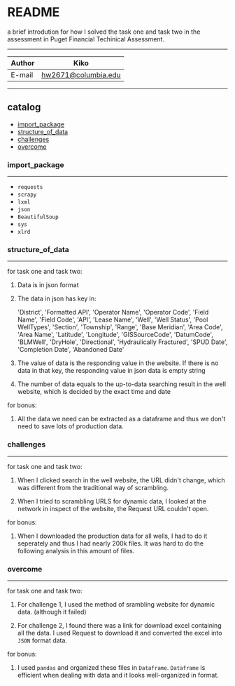 README
===========================
a brief introdution for how I solved the task one and task two in the assessment in Puget Financial Techinical Assessment.

****
	
|Author|Kiko|
|---|---
|E-mail|hw2671@columbia.edu

****
## catalog
* [import_package](#import_package)
* [structure_of_data](#structure_of_data)
* [challenges](#challenges)
* [overcome](#overcome)


### import_package
-----------
* `requests`
* `scrapy`
* `lxml`
* `json`
* `BeautifulSoup`
* `sys`
* `xlrd`


### structure_of_data
-----------
for task one and task two:

1. Data is in json format

2. The data in json has key in:

    'District', 'Formatted API', 'Operator Name', 'Operator Code', 'Field Name', 'Field Code', 'API', 'Lease Name', 'Well', 'Well Status', 'Pool WellTypes', 'Section', 'Township', 'Range', 'Base Meridian', 'Area Code', 'Area Name', 'Latitude', 'Longitude', 'GISSourceCode', 'DatumCode', 'BLMWell', 'DryHole', 'Directional', 'Hydraulically Fractured', 'SPUD Date', 'Completion Date', 'Abandoned Date'

3. The value of data is the responding value in the website. If there is no data in that key, the responding value in json data is empty string

4. The number of data equals to the up-to-data searching result in the well website, which is decided by the exact time and date

for bonus:

1. All the data we need can be extracted as a dataframe and thus we don't need to save lots of production data.




### challenges
-----------
for task one and task two:

1. When I clicked search in the well website, the URL didn't change, which was different from the traditional way of scrambling.

2. When I tried to scrambling URLS for dynamic data, I looked at the network in inspect of the website, the Request URL couldn't open.

for bonus:

1. When I downloaded the production data for all wells, I had to do it seperately and thus I had nearly 200k files. 
It was hard to do the following analysis in this amount of files.

### overcome
-----------
for task one and task two:

1. For challenge 1, I used the method of srambling website for dynamic data. (although it failed)

2. For challenge 2, I found there was a link for download excel containing all the data.
I used Request to download it and converted the excel into `JSON` format data.


for bonus:

1. I used `pandas` and organized these files in `Dataframe`. `Dataframe` is efficient when dealing with data and it looks well-organized in format.

